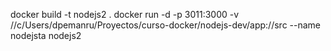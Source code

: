 docker build -t nodejs2 .
docker run -d -p 3011:3000 -v //c/Users/dpemanru/Proyectos/curso-docker/nodejs-dev/app://src --name nodejsta nodejs2